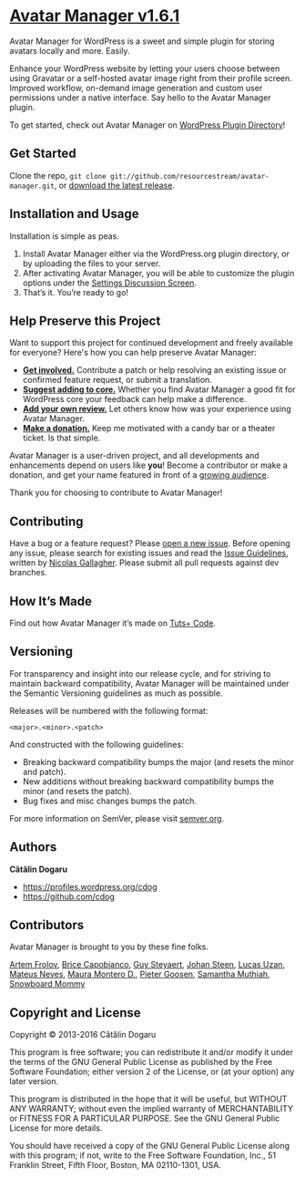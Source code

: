 # [Avatar Manager v1.6.1](http://wordpress.org/plugins/avatar-manager/)

Avatar Manager for WordPress is a sweet and simple plugin for storing avatars locally and more. Easily.

Enhance your WordPress website by letting your users choose between using Gravatar or a self-hosted avatar image right from their profile screen. Improved workflow, on-demand image generation and custom user permissions under a native interface. Say hello to the Avatar Manager plugin.

To get started, check out Avatar Manager on [WordPress Plugin Directory](http://wordpress.org/plugins/avatar-manager/)!


## Get Started

Clone the repo, `git clone git://github.com/resourcestream/avatar-manager.git`, or [download the latest release](https://github.com/resourcestream/avatar-manager/zipball/master).


## Installation and Usage

Installation is simple as peas.

1. Install Avatar Manager either via the WordPress.org plugin directory, or by uploading the files to your server.
2. After activating Avatar Manager, you will be able to customize the plugin options under the [Settings Discussion Screen](http://codex.wordpress.org/Settings_Discussion_Screen).
3. That’s it. You’re ready to go!


## Help Preserve this Project

Want to support this project for continued development and freely available for everyone? Here's how you can help preserve Avatar Manager:

* [**Get involved.**](https://github.com/resourcestream/avatar-manager#contributing) Contribute a patch or help resolving an existing issue or confirmed feature request, or submit a translation.
* [**Suggest adding to core.**](https://core.trac.wordpress.org/ticket/16020) Whether you find Avatar Manager a good fit for WordPress core your feedback can help make a difference.
* [**Add your own review.**](https://wordpress.org/support/view/plugin-reviews/avatar-manager#postform) Let others know how was your experience using Avatar Manager.
* [**Make a donation.**](https://www.paypal.com/cgi-bin/webscr?cmd=_s-xclick&hosted_button_id=SMKJZHX7G3VQS) Keep me motivated with a candy bar or a theater ticket. Is that simple.

Avatar Manager is a user-driven project, and all developments and enhancements depend on users like **you**! Become a contributor or make a donation, and get your name featured in front of a [growing audience](https://wordpress.org/plugins/avatar-manager/stats/).

Thank you for choosing to contribute to Avatar Manager!


## Contributing

Have a bug or a feature request? Please [open a new issue](https://github.com/resourcestream/avatar-manager/issues). Before opening any issue, please search for existing issues and read the [Issue Guidelines](https://github.com/necolas/issue-guidelines), written by [Nicolas Gallagher](https://github.com/necolas/). Please submit all pull requests against dev branches.


## How It’s Made

Find out how Avatar Manager it’s made on [Tuts+ Code](http://code.tutsplus.com/series/how-to-create-a-wordpress-avatar-management-plugin-from-scratch--wp-33866).


## Versioning

For transparency and insight into our release cycle, and for striving to maintain backward compatibility, Avatar Manager will be maintained under the Semantic Versioning guidelines as much as possible.

Releases will be numbered with the following format:

`<major>.<minor>.<patch>`

And constructed with the following guidelines:

* Breaking backward compatibility bumps the major (and resets the minor and patch).
* New additions without breaking backward compatibility bumps the minor (and resets the patch).
* Bug fixes and misc changes bumps the patch.

For more information on SemVer, please visit [semver.org](http://semver.org/).


## Authors

**Cătălin Dogaru**

* https://profiles.wordpress.org/cdog
* https://github.com/cdog


## Contributors

Avatar Manager is brought to you by these fine folks.

[Artem Frolov](https://profiles.wordpress.org/dikiy_forester),
[Brice Capobianco](https://profiles.wordpress.org/brikou),
[Guy Steyaert](https://profiles.wordpress.org/ideos),
[Johan Steen](https://profiles.wordpress.org/artstorm),
[Lucas Uzan](https://profiles.wordpress.org/wiiz83),
[Mateus Neves](https://profiles.wordpress.org/mateusneves),
[Maura Montero D.](https://profiles.wordpress.org/modima65),
[Pieter Goosen](https://profiles.wordpress.org/pietergoosen),
[Samantha Muthiah](https://profiles.wordpress.org/schm168),
[Snowboard Mommy](https://profiles.wordpress.org/snowboardmommy)


## Copyright and License

Copyright © 2013-2016 Cătălin Dogaru

This program is free software; you can redistribute it and/or modify it under the terms of the GNU General Public License as published by the Free Software Foundation; either version 2 of the License, or (at your option) any later version.

This program is distributed in the hope that it will be useful, but WITHOUT ANY WARRANTY; without even the implied warranty of MERCHANTABILITY or FITNESS FOR A PARTICULAR PURPOSE. See the GNU General Public License for more details.

You should have received a copy of the GNU General Public License along with this program; if not, write to the Free Software Foundation, Inc., 51 Franklin Street, Fifth Floor, Boston, MA 02110-1301, USA.
